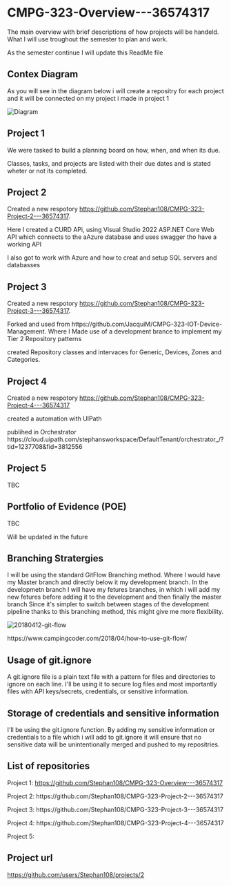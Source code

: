 # CMPG-323-Overview---36574317
The main overview with brief descriptions of how projects will be handeld.
What I will use troughout the semester to plan and work.
<p> As the semester continue I will update this ReadMe file  

## Contex Diagram
As you will see in the diagram below i will create a repositry for each project and it will be connected on my project i made in project 1

![Diagram](https://user-images.githubusercontent.com/105197212/185251026-77a6510b-27b3-4d7f-8471-33357c03d4ed.png)


## Project 1
We were tasked to build a planning board on how, when, and when its due.
<p>Classes, tasks, and projects are listed with their due dates and is stated wheter or not its completed.

## Project 2
Created a new respotory https://github.com/Stephan108/CMPG-323-Project-2---36574317.
<p>Here I created a CURD APi, using Visual Studio 2022 ASP.NET Core Web API which connects to the aAzure database and uses swagger tho have a working API
  <p>I also got to work with Azure and how to creat and setup SQL servers and databasses

## Project 3
Created a new respotory https://github.com/Stephan108/CMPG-323-Project-3---36574317.
<p> Forked and used from https://github.com/JacquiM/CMPG-323-IOT-Device-Management. Where I Made use of a development brance to implement my Tier 2 Repository patterns 
<p> created Repository classes and intervaces for Generic, Devices, Zones and Categories.

## Project 4
Created a new respotory https://github.com/Stephan108/CMPG-323-Project-4---36574317
<p>created a automation with UIPath 
<p> publihed in Orchestrator https://cloud.uipath.com/stephansworkspace/DefaultTenant/orchestrator_/?tid=1237708&fid=3812556

## Project 5
TBC

## Portfolio of Evidence (POE)
TBC

<p>Will be updated in the future

## Branching Stratergies
I will be using the standard GitFlow Branching method. Where I would have my Master branch and directly below it my development branch.
In the developmetn branch I will have my fetures branches, in which i will add my new fetures before adding it to the development and then finally the master branch
Since it's simpler to switch between stages of the development pipeline thanks to this branching method, this might give me more flexibility.
  
![20180412-git-flow](https://user-images.githubusercontent.com/105197212/185249114-5bc9cb81-8247-44ff-a3c4-a8b242254261.png)
  <p>https://www.campingcoder.com/2018/04/how-to-use-git-flow/

## Usage of git.ignore
A git.ignore file is a plain text file with a pattern for files and directories to ignore on each line.
    I'll be using it to secure log files and most importantly files with API keys/secrets, credentials, or sensitive information.

## Storage of credentials and sensitive information
I'll  be using the git.ignore function. By adding my sensitive information or credentials to a file which i will add to git.ignore it will ensure that no sensitive data will  be unintentionally merged and pushed to my repositries. 
  
## List of repositories
Project 1:  https://github.com/Stephan108/CMPG-323-Overview---36574317
<p>Project 2: https://github.com/Stephan108/CMPG-323-Project-2---36574317
<p>Project 3: https://github.com/Stephan108/CMPG-323-Project-3---36574317
<p>Project 4: https://github.com/Stephan108/CMPG-323-Project-4---36574317
<p>Project 5:

## Project url
https://github.com/users/Stephan108/projects/2
